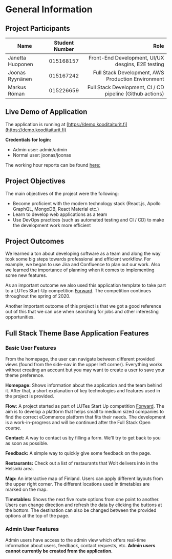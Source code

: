# General Information

## Project Participants

| Name             | Student Number |                                                      Role |
| ---------------- | :------------: | --------------------------------------------------------: |
| Janetta Huoponen |   015168157    |         Front-End Development, UI/UX desgins, E2E testing |
| Joonas Ryynänen  |   015167242    |        Full Stack Development, AWS Production Environment |
| Markus Röman     |   015226659    | Full Stack Development, CI / CD pipeline (Github actions) |

## Live Demo of Application

The application is running at [https://demo.kooditaiturit.fi](https://demo.kooditaiturit.fi)

**Credentials for login:**

- Admin user: admin/admin
- Normal user: joonas/joonas

The working hour reports can be found [here:](https://github.com/JonesTPG/fullstack-theme-base/tree/master/ty%C3%B6aikakirjanpito)

## Project Objectives

The main objectives of the project were the following:

- Become proficient with the modern technology stack (React.js, Apollo GraphQL, MongoDB, React Material etc.)
- Learn to develop web applications as a team
- Use DevOps practices (such as automated testing and CI / CD) to make the development work more efficient

## Project Outcomes

We learned a ton about developing software as a team and along the way took some big steps towards professional and efficient workflow. For example, we began to use Jira and Confluence to plan out our work. Also we learned the importance of planning when it comes to implementing some new features.

As an important outcome we also used this application template to take part to a LUTes Start-Up competition [Forward](https://lutes.fi/forward/). The competition continues throughout the spring of 2020.

Another important outcome of this project is that we got a good reference out of this that we can use when searching for jobs and other interesting opportunities.

## Full Stack Theme Base Application Features

### Basic User Features

From the homepage, the user can navigate between different provided views (found from the side-nav in the upper left corner).
Everything works without creating an account but you may want to create a user to save your theme preference.

**Homepage:**
Shows information about the application and the team behind it. After that, a short explanation of key technologies and features used in the project is provided.

**Flow:**
A project started as part of LUTes Start Up competition [Forward](https://lutes.fi/forward/). The aim is to develop a platform that helps small to medium sized companies to find the correct eCommerce platform that fits their needs. The development is a work-in-progress and will be continued after the Full Stack Open course.

**Contact:**
A way to contact us by filling a form. We'll try to get back to you as soon as possible.

**Feedback:**
A simple way to quickly give some feedback on the page.

**Restaurants:**
Check out a list of restaurants that Wolt delivers into in the Helsinki area.

**Map:**
An interactive map of Finland. Users can apply different layouts from the upper right corner. The different locations used in timetables are marked on the map.

**Timetables:**
Shows the next five route options from one point to another. Users can change direction and refresh the data by clicking the buttons at the bottom. The destination can also be changed between the provided options at the top of the page.

### Admin User Features

Admin users have access to the admin view which offers real-time information about users, feedback, contact requests, etc.
**Admin users cannot currently be created from the application.**
